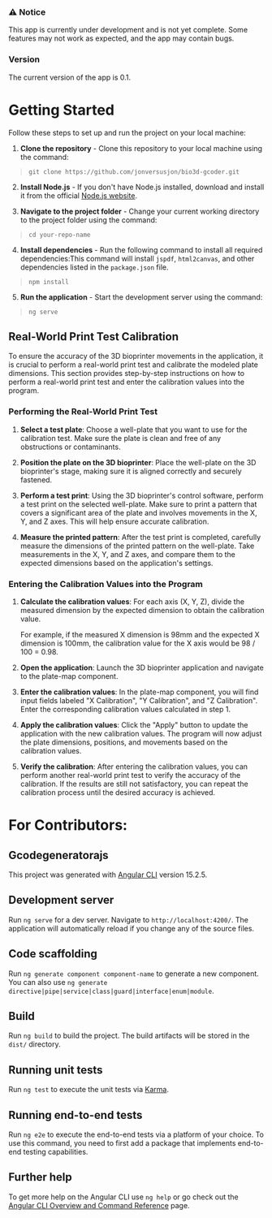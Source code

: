### :warning: Notice
This app is currently under development and is not yet complete. Some features may not work as expected, and the app may contain bugs.

### Version
The current version of the app is 0.1.

# Getting Started

Follow these steps to set up and run the project on your local machine:

1. **Clone the repository** - Clone this repository to your local machine using the command:
   
>`git clone https://github.com/jonversusjon/bio3d-gcoder.git`

2. **Install Node.js** - If you don't have Node.js installed, download and install it from the official [Node.js website](https://nodejs.org/).

3. **Navigate to the project folder** - Change your current working directory to the project folder using the command:

>`cd your-repo-name`

4. **Install dependencies** - Run the following command to install all required dependencies:This command will install `jspdf`, `html2canvas`, and other dependencies listed in the `package.json` file.


>`npm install`
    

5. **Run the application** - Start the development server using the command:

>`ng serve`

## Real-World Print Test Calibration

To ensure the accuracy of the 3D bioprinter movements in the application, it is crucial to perform a real-world print test and calibrate the modeled plate dimensions. This section provides step-by-step instructions on how to perform a real-world print test and enter the calibration values into the program.

### Performing the Real-World Print Test

1. **Select a test plate**: Choose a well-plate that you want to use for the calibration test. Make sure the plate is clean and free of any obstructions or contaminants.

2. **Position the plate on the 3D bioprinter**: Place the well-plate on the 3D bioprinter's stage, making sure it is aligned correctly and securely fastened.

3. **Perform a test print**: Using the 3D bioprinter's control software, perform a test print on the selected well-plate. Make sure to print a pattern that covers a significant area of the plate and involves movements in the X, Y, and Z axes. This will help ensure accurate calibration.

4. **Measure the printed pattern**: After the test print is completed, carefully measure the dimensions of the printed pattern on the well-plate. Take measurements in the X, Y, and Z axes, and compare them to the expected dimensions based on the application's settings.



### Entering the Calibration Values into the Program

1. **Calculate the calibration values**: For each axis (X, Y, Z), divide the measured dimension by the expected dimension to obtain the calibration value.

   For example, if the measured X dimension is 98mm and the expected X dimension is 100mm, the calibration value for the X axis would be 98 / 100 = 0.98.

2. **Open the application**: Launch the 3D bioprinter application and navigate to the plate-map component.

3. **Enter the calibration values**: In the plate-map component, you will find input fields labeled "X Calibration", "Y Calibration", and "Z Calibration". Enter the corresponding calibration values calculated in step 1.

4. **Apply the calibration values**: Click the "Apply" button to update the application with the new calibration values. The program will now adjust the plate dimensions, positions, and movements based on the calibration values.

5. **Verify the calibration**: After entering the calibration values, you can perform another real-world print test to verify the accuracy of the calibration. If the results are still not satisfactory, you can repeat the calibration process until the desired accuracy is achieved.


# For Contributors:

## Gcodegeneratorajs

This project was generated with [Angular CLI](https://github.com/angular/angular-cli) version 15.2.5.

## Development server

Run `ng serve` for a dev server. Navigate to `http://localhost:4200/`. The application will automatically reload if you change any of the source files.

## Code scaffolding

Run `ng generate component component-name` to generate a new component. You can also use `ng generate directive|pipe|service|class|guard|interface|enum|module`.

## Build

Run `ng build` to build the project. The build artifacts will be stored in the `dist/` directory.

## Running unit tests

Run `ng test` to execute the unit tests via [Karma](https://karma-runner.github.io).

## Running end-to-end tests

Run `ng e2e` to execute the end-to-end tests via a platform of your choice. To use this command, you need to first add a package that implements end-to-end testing capabilities.

## Further help

To get more help on the Angular CLI use `ng help` or go check out the [Angular CLI Overview and Command Reference](https://angular.io/cli) page.
